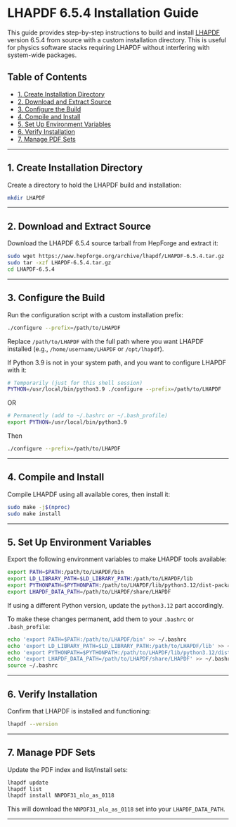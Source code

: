 # LHAPDF 6.5.4 Installation Guide

This guide provides step-by-step instructions to build and install [LHAPDF](https://lhapdf.hepforge.org/) version 6.5.4 from source with a custom installation directory. This is useful for physics software stacks requiring LHAPDF without interfering with system-wide packages.

## Table of Contents

- [1. Create Installation Directory](#1-create-installation-directory)
- [2. Download and Extract Source](#2-download-and-extract-source)
- [3. Configure the Build](#3-configure-the-build)
- [4. Compile and Install](#4-compile-and-install)
- [5. Set Up Environment Variables](#5-set-up-environment-variables)
- [6. Verify Installation](#6-verify-installation)
- [7. Manage PDF Sets](#7-manage-pdf-sets)

---

## 1. Create Installation Directory

Create a directory to hold the LHAPDF build and installation:

```bash
mkdir LHAPDF
````

---

## 2. Download and Extract Source

Download the LHAPDF 6.5.4 source tarball from HepForge and extract it:

```bash
sudo wget https://www.hepforge.org/archive/lhapdf/LHAPDF-6.5.4.tar.gz
sudo tar -xzf LHAPDF-6.5.4.tar.gz
cd LHAPDF-6.5.4
```

---

## 3. Configure the Build

Run the configuration script with a custom installation prefix:

```bash
./configure --prefix=/path/to/LHAPDF
```

Replace `/path/to/LHAPDF` with the full path where you want LHAPDF installed (e.g., `/home/username/LHAPDF` or `/opt/lhapdf`).

If Python 3.9 is not in your system path, and you want to configure LHAPDF with it:

```bash
# Temporarily (just for this shell session)
PYTHON=/usr/local/bin/python3.9 ./configure --prefix=/path/to/LHAPDF
```

OR

```bash
# Permanently (add to ~/.bashrc or ~/.bash_profile)
export PYTHON=/usr/local/bin/python3.9
```

Then

```bash
./configure --prefix=/path/to/LHAPDF
```
---

## 4. Compile and Install

Compile LHAPDF using all available cores, then install it:

```bash
sudo make -j$(nproc)
sudo make install
```

---

## 5. Set Up Environment Variables

Export the following environment variables to make LHAPDF tools available:

```bash
export PATH=$PATH:/path/to/LHAPDF/bin
export LD_LIBRARY_PATH=$LD_LIBRARY_PATH:/path/to/LHAPDF/lib
export PYTHONPATH=$PYTHONPATH:/path/to/LHAPDF/lib/python3.12/dist-packages
export LHAPDF_DATA_PATH=/path/to/LHAPDF/share/LHAPDF
```

If using a different Python version, update the `python3.12` part accordingly.

To make these changes permanent, add them to your `.bashrc` or `.bash_profile`:

```bash
echo 'export PATH=$PATH:/path/to/LHAPDF/bin' >> ~/.bashrc
echo 'export LD_LIBRARY_PATH=$LD_LIBRARY_PATH:/path/to/LHAPDF/lib' >> ~/.bashrc
echo 'export PYTHONPATH=$PYTHONPATH:/path/to/LHAPDF/lib/python3.12/dist-packages' >> ~/.bashrc
echo 'export LHAPDF_DATA_PATH=/path/to/LHAPDF/share/LHAPDF' >> ~/.bashrc
source ~/.bashrc
```

---

## 6. Verify Installation

Confirm that LHAPDF is installed and functioning:

```bash
lhapdf --version
```

---

## 7. Manage PDF Sets

Update the PDF index and list/install sets:

```bash
lhapdf update
lhapdf list
lhapdf install NNPDF31_nlo_as_0118
```

This will download the `NNPDF31_nlo_as_0118` set into your `LHAPDF_DATA_PATH`.

---
